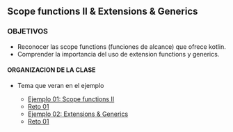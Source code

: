 ## Scope functions II & Extensions & Generics

### OBJETIVOS 

- Reconocer las scope functions (funciones de alcance) que ofrece kotlin. 
- Comprender la importancia del uso de extension functions y generics.

#### ORGANIZACION DE LA CLASE 

- Tema que veran en el ejemplo

	- [Ejemplo 01: Scope functions II](Ejemplo-01)
	- [Reto 01](Reto-01)
	- [Ejemplo 02: Extensions & Generics](Ejemplo-02)
	- [Reto 01](Reto-02)

